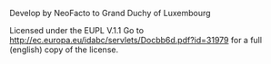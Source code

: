 Develop by NeoFacto to Grand Duchy of Luxembourg

Licensed under the EUPL V.1.1 Go to http://ec.europa.eu/idabc/servlets/Docbb6d.pdf?id=31979 for a full (english) copy of the license.
